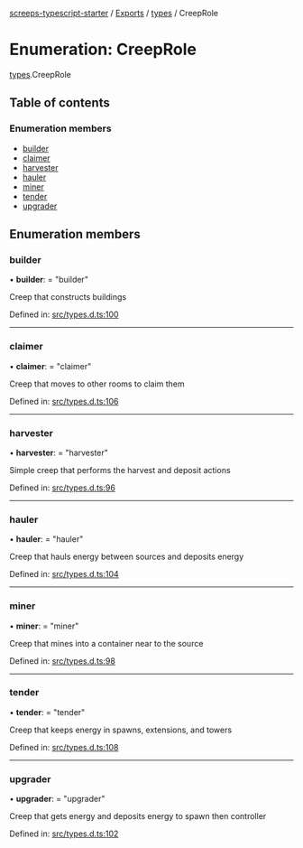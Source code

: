 [screeps-typescript-starter](../README.md) / [Exports](../modules.md) / [types](../modules/types.md) / CreepRole

# Enumeration: CreepRole

[types](../modules/types.md).CreepRole

## Table of contents

### Enumeration members

- [builder](types.creeprole.md#builder)
- [claimer](types.creeprole.md#claimer)
- [harvester](types.creeprole.md#harvester)
- [hauler](types.creeprole.md#hauler)
- [miner](types.creeprole.md#miner)
- [tender](types.creeprole.md#tender)
- [upgrader](types.creeprole.md#upgrader)

## Enumeration members

### builder

• **builder**: = "builder"

Creep that constructs buildings

Defined in: [src/types.d.ts:100](https://github.com/Baelyk/screeps/blob/9bfed96/src/types.d.ts#L100)

___

### claimer

• **claimer**: = "claimer"

Creep that moves to other rooms to claim them

Defined in: [src/types.d.ts:106](https://github.com/Baelyk/screeps/blob/9bfed96/src/types.d.ts#L106)

___

### harvester

• **harvester**: = "harvester"

Simple creep that performs the harvest and deposit actions

Defined in: [src/types.d.ts:96](https://github.com/Baelyk/screeps/blob/9bfed96/src/types.d.ts#L96)

___

### hauler

• **hauler**: = "hauler"

Creep that hauls energy between sources and deposits energy

Defined in: [src/types.d.ts:104](https://github.com/Baelyk/screeps/blob/9bfed96/src/types.d.ts#L104)

___

### miner

• **miner**: = "miner"

Creep that mines into a container near to the source

Defined in: [src/types.d.ts:98](https://github.com/Baelyk/screeps/blob/9bfed96/src/types.d.ts#L98)

___

### tender

• **tender**: = "tender"

Creep that keeps energy in spawns, extensions, and towers

Defined in: [src/types.d.ts:108](https://github.com/Baelyk/screeps/blob/9bfed96/src/types.d.ts#L108)

___

### upgrader

• **upgrader**: = "upgrader"

Creep that gets energy and deposits energy to spawn then controller

Defined in: [src/types.d.ts:102](https://github.com/Baelyk/screeps/blob/9bfed96/src/types.d.ts#L102)
